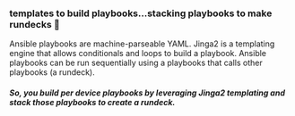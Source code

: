 ### templates to build playbooks...stacking playbooks to make rundecks 👋

Ansible playbooks are machine-parseable YAML.  Jinga2 is a templating engine that allows conditionals and loops to build a playbook.
Ansible playbooks can be run sequentially using a playbooks that calls other playbooks (a rundeck).

##### So, you build per device playbooks by leveraging Jinga2 templating and stack those playbooks to create a rundeck.
<!--
**sdncoder/sdncoder** is a ✨ _special_ ✨ repository because its `README.md` (this file) appears on your GitHub profile.

are some ideas to get you started:

- 🔭 I’m currently working on ...
- 🌱 I’m currently learning ...
- 👯 I’m looking to collaborate on ...
- 🤔 I’m looking for help with ...
- 💬 Ask me about ...
- 📫 How to reach me: ...
- 😄 Pronouns: ...
- ⚡ Fun fact: ...
-->
